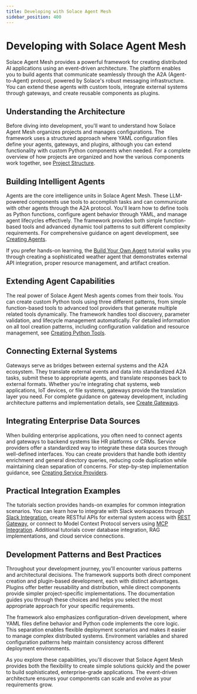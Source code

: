 ```yaml
---
title: Developing with Solace Agent Mesh
sidebar_position: 400
---
```


# Developing with Solace Agent Mesh

Solace Agent Mesh provides a powerful framework for creating distributed AI applications using an event-driven architecture. The platform enables you to build agents that communicate seamlessly through the A2A (Agent-to-Agent) protocol, powered by Solace's robust messaging infrastructure. You can extend these agents with custom tools, integrate external systems through gateways, and create reusable components as plugins.

## Understanding the Architecture

Before diving into development, you'll want to understand how Solace Agent Mesh organizes projects and manages configurations. The framework uses a structured approach where YAML configuration files define your agents, gateways, and plugins, although you can extend functionality with custom Python components when needed. For a complete overview of how projects are organized and how the various components work together, see [Project Structure](structure.md).

## Building Intelligent Agents

Agents are the core intelligence units in Solace Agent Mesh. These LLM-powered components use tools to accomplish tasks and can communicate with other agents through the A2A protocol. You'll learn how to define tools as Python functions, configure agent behavior through YAML, and manage agent lifecycles effectively. The framework provides both simple function-based tools and advanced dynamic tool patterns to suit different complexity requirements. For comprehensive guidance on agent development, see [Creating Agents](create-agents.md).

If you prefer hands-on learning, the [Build Your Own Agent](tutorials/custom-agent.md) tutorial walks you through creating a sophisticated weather agent that demonstrates external API integration, proper resource management, and artifact creation.

## Extending Agent Capabilities

The real power of Solace Agent Mesh agents comes from their tools. You can create custom Python tools using three different patterns, from simple function-based tools to advanced tool providers that generate multiple related tools dynamically. The framework handles tool discovery, parameter validation, and lifecycle management automatically. For detailed information on all tool creation patterns, including configuration validation and resource management, see [Creating Python Tools](creating-python-tools.md).

## Connecting External Systems

Gateways serve as bridges between external systems and the A2A ecosystem. They translate external events and data into standardized A2A tasks, submit these to appropriate agents, and translate responses back to external formats. Whether you're integrating chat systems, web applications, IoT devices, or file systems, gateways provide the translation layer you need. For complete guidance on gateway development, including architecture patterns and implementation details, see [Create Gateways](create-gateways.md).

## Integrating Enterprise Data Sources

When building enterprise applications, you often need to connect agents and gateways to backend systems like HR platforms or CRMs. Service providers offer a standardized way to integrate these data sources through well-defined interfaces. You can create providers that handle both identity enrichment and general directory queries, reducing code duplication while maintaining clean separation of concerns. For step-by-step implementation guidance, see [Creating Service Providers](creating-service-providers.md).

## Practical Integration Examples

The tutorials section provides hands-on examples for common integration scenarios. You can learn how to integrate with Slack workspaces through [Slack Integration](tutorials/slack-integration.md), create RESTful APIs for external system access with [REST Gateway](tutorials/rest-gateway.md), or connect to Model Context Protocol servers using [MCP Integration](tutorials/mcp-integration.md). Additional tutorials cover database integration, RAG implementations, and cloud service connections.

## Development Patterns and Best Practices

Throughout your development journey, you'll encounter various patterns and architectural decisions. The framework supports both direct component creation and plugin-based development, each with distinct advantages. Plugins offer better reusability and distribution, while direct components provide simpler project-specific implementations. The documentation guides you through these choices and helps you select the most appropriate approach for your specific requirements.

The framework also emphasizes configuration-driven development, where YAML files define behavior and Python code implements the core logic. This separation enables flexible deployment scenarios and makes it easier to manage complex distributed systems. Environment variables and shared configuration patterns help maintain consistency across different deployment environments.

As you explore these capabilities, you'll discover that Solace Agent Mesh provides both the flexibility to create simple solutions quickly and the power to build sophisticated, enterprise-grade applications. The event-driven architecture ensures your components can scale and evolve as your requirements grow.
